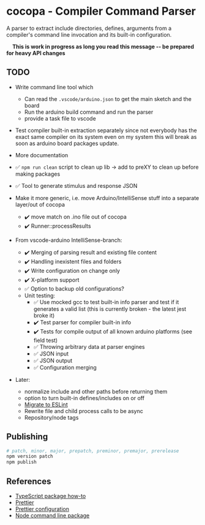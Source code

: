 # cocopa - Compiler Command Parser
A parser to extract include directories, defines, arguments from a compiler's command line invocation and its built-in configuration.

&nbsp;&nbsp;&nbsp;&nbsp;**This is work in progress as long you read this message -- be prepared for heavy API changes**

## TODO
* Write command line tool which
  * Can read the `.vscode/arduino.json` to get the main sketch and the board
  * Run the arduino build command and run the parser
  * provide a task file to vscode
* Test compiler built-in extraction separately since not everybody has the exact same compiler on its system even on my system this will break as soon as arduino board packages update.  
  
* More documentation
* :white_check_mark: `npm run clean` script to clean up lib -> add to preXY to clean up before making packages
* :white_check_mark: Tool to generate stimulus and response JSON
* Make it more generic, i.e. move Arduino/IntelliSense stuff into a separate layer/out of cocopa
  * :heavy_check_mark: move match on .ino file out of cocopa
  * :heavy_check_mark: Runner::processResults
* From vscode-arduino IntelliSense-branch:
  * :heavy_check_mark: Merging of parsing result and existing file content
  * :heavy_check_mark: Handling inexistent files and folders
  * :heavy_check_mark: Write configuration on change only
  * :heavy_check_mark: X-platform support
  * :white_check_mark: Option to backup old configurations?
  * Unit testing:
    * :white_check_mark: Use mocked gcc to test built-in info parser and test if it generates a valid list (this is currently broken - the latest jest broke it)
    * :heavy_check_mark: Test parser for compiler built-in info 
    * :heavy_check_mark: Tests for compile output of all known arduino platforms (see field test)
    * :white_check_mark: Throwing arbitrary data at parser engines
    * :white_check_mark: JSON input
    * :white_check_mark: JSON output
    * :white_check_mark: Configuration merging
* Later:
  * normalize include and other paths before returning them
  * option to turn built-in defines/includes on or off
  * [Migrate to ESLint](https://code.visualstudio.com/api/advanced-topics/tslint-eslint-migration)
  * Rewrite file and child process calls to be async
  * Repository/node tags

## Publishing
```bash
# patch, minor, major, prepatch, preminor, premajor, prerelease
npm version patch 
npm publish
```

## References
* [TypeScript package how-to](https://itnext.io/step-by-step-building-and-publishing-an-npm-typescript-package-44fe7164964c)
* [Prettier](https://prettier.io/)
* [Prettier configuration](https://prettier.io/docs/en/configuration.html)
* [Node command line package](https://medium.com/netscape/a-guide-to-create-a-nodejs-command-line-package-c2166ad0452e)
